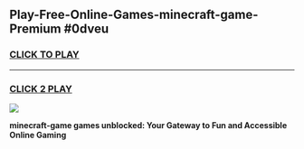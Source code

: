 
## Play-Free-Online-Games-minecraft-game-Premium #0dveu
<h3>
<a href="https://premium.freeplayer.one?title=minecraft-game&ref=8M">CLICK TO PLAY</a></h3>
<hr>

<h3>
<a href="https://premium.freeplayer.one?title=minecraft-game&ref=8M">CLICK 2 PLAY</a>
  
</h3>

<a href="https://premium.freeplayer.one?title=minecraft-game&ref=8M"><img src="https://clearcache.store/games.png"></a>


**minecraft-game games unblocked: Your Gateway to Fun and Accessible Online Gaming**
